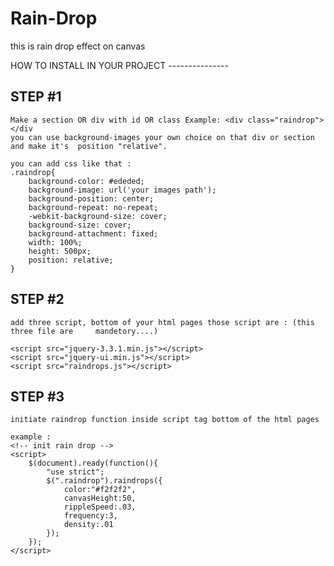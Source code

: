 # Rain-Drop
this is rain drop effect on canvas

HOW TO INSTALL IN YOUR PROJECT
*-*-*-*-*-*-*-*-*-*-*-*-*-*-*-*

STEP #1
--------
	Make a section OR div with id OR class Example: <div class="raindrop"></div
	you can use background-images your own choice on that div or section and make it's 	position "relative".

	you can add css like that : 
	.raindrop{
		background-color: #ededed;
		background-image: url('your images path');
		background-position: center;
		background-repeat: no-repeat;
		-webkit-background-size: cover;
		background-size: cover;
		background-attachment: fixed;
		width: 100%;
		height: 500px;
		position: relative;
	}

STEP #2
-------
	add three script, bottom of your html pages those script are : (this three file are 	mandetory....)

	<script src="jquery-3.3.1.min.js"></script>
	<script src="jquery-ui.min.js"></script>
	<script src="raindrops.js"></script> 


STEP #3
-------
	initiate raindrop function inside script tag bottom of the html pages

	example :
	<!-- init rain drop -->
	<script>
		$(document).ready(function(){
			"use strict";
			$(".raindrop").raindrops({
				color:"#f2f2f2",
				canvasHeight:50,
				rippleSpeed:.03,
				frequency:3,
				density:.01
			});
		});
	</script> 





